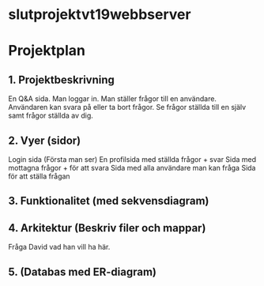 ﻿# slutprojektvt19webbserver

# Projektplan

## 1. Projektbeskrivning
En Q&A sida.
Man loggar in.
Man ställer frågor till en användare.
Användaren kan svara på eller ta bort frågor.
Se frågor ställda till en själv samt frågor ställda av dig. 

## 2. Vyer (sidor)
Login sida (Första man ser)
En profilsida med ställda frågor + svar
Sida med mottagna frågor + för att svara
Sida med alla användare man kan fråga
Sida för att ställa frågan

## 3. Funktionalitet (med sekvensdiagram)

## 4. Arkitektur (Beskriv filer och mappar)
Fråga David vad han vill ha här.

## 5. (Databas med ER-diagram)
